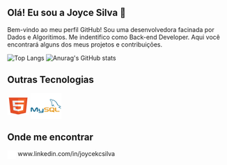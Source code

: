 ## Olá! Eu sou a Joyce Silva 👋

Bem-vindo ao meu perfil GitHub! Sou uma desenvolvedora facinada por Dados e Algoritimos. Me indentifico como Back-end Developer. Aqui você encontrará alguns dos meus projetos e contribuições.

![Top Langs](https://github-readme-stats.vercel.app/api/top-langs/?username=JoyceKCsilva&theme=radical&locale=pt-br) ![Anurag's GitHub stats](https://github-readme-stats.vercel.app/api?username=JoyceKCsilva&show_icons=true&theme=radical&locale=pt-br)

## Outras Tecnologias

<div style="display: inline_block">
  <img align="center" height="40" width="50" src="https://raw.githubusercontent.com/devicons/devicon/master/icons/html5/html5-original.svg">
  <img align="center" height="60" width="70" src="https://github.com/devicons/devicon/blob/master/icons/mysql/mysql-original-wordmark.svg">
</div>

## Onde me encontrar

<div style="display: inline_block">
<img align="center" height="20" width="20" src="https://github.com/JoyceKCsilva/Imagens/blob/main/Geral/linkedin.png"> 
www.linkedin.com/in/joycekcsilva
</div>
